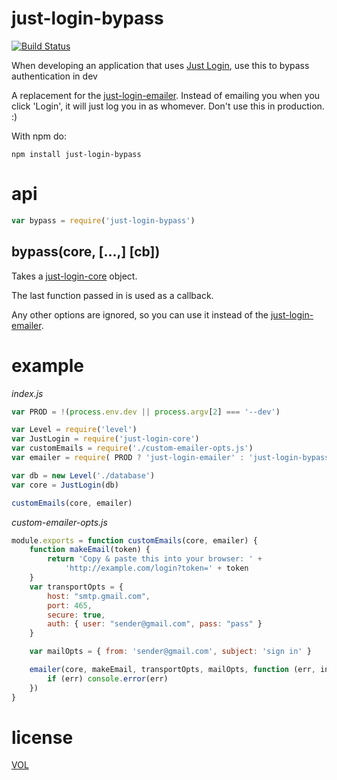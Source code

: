 # just-login-bypass

[![Build Status](https://travis-ci.org/ArtskydJ/just-login-bypass.svg?branch=master)](https://travis-ci.org/ArtskydJ/just-login-bypass)

When developing an application that uses [Just Login][jlxyz], use this to bypass authentication in dev

A replacement for the [just-login-emailer][jle]. Instead of emailing you when you click 'Login', it will just log you in as whomever. Don't use this in production. :)

With npm do:

```
npm install just-login-bypass
```

# api

```js
var bypass = require('just-login-bypass')
```

## bypass(core, [...,] [cb])

Takes a [just-login-core][jlc] object.

The last function passed in is used as a callback.

Any other options are ignored, so you can use it instead of the [just-login-emailer][jle].

# example

*index.js*
```js
var PROD = !(process.env.dev || process.argv[2] === '--dev')

var Level = require('level')
var JustLogin = require('just-login-core')
var customEmails = require('./custom-emailer-opts.js')
var emailer = require( PROD ? 'just-login-emailer' : 'just-login-bypass' )

var db = new Level('./database')
var core = JustLogin(db)

customEmails(core, emailer)
```

*custom-emailer-opts.js*
```js
module.exports = function customEmails(core, emailer) {
	function makeEmail(token) {
		return 'Copy & paste this into your browser: ' +
			'http://example.com/login?token=' + token
	}
	var transportOpts = {
		host: "smtp.gmail.com",
		port: 465,
		secure: true,
		auth: { user: "sender@gmail.com", pass: "pass" }
	}

	var mailOpts = { from: 'sender@gmail.com', subject: 'sign in' }

	emailer(core, makeEmail, transportOpts, mailOpts, function (err, info) {
		if (err) console.error(err)
	})
}
```


# license

[VOL][vol]

[jlxyz]: http://justlogin.xyz
[jlc]: https://github.com/coding-in-the-wild/just-login-core
[jle]: https://github.com/coding-in-the-wild/just-login-emailer
[vol]: http://veryopenlicense.com
